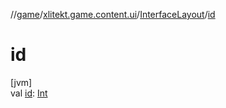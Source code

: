 //[game](../../../index.md)/[xlitekt.game.content.ui](../index.md)/[InterfaceLayout](index.md)/[id](id.md)

# id

[jvm]\
val [id](id.md): [Int](https://kotlinlang.org/api/latest/jvm/stdlib/kotlin/-int/index.html)
